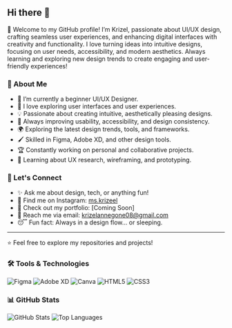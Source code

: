 ## Hi there 👋

🦋 Welcome to my GitHub profile! I’m Krizel, passionate about UI/UX design, crafting seamless user experiences, and enhancing digital interfaces with creativity and functionality. I love turning ideas into intuitive designs, focusing on user needs, accessibility, and modern aesthetics. Always learning and exploring new design trends to create engaging and user-friendly experiences!


### 🦋 About Me
- 🦋 I’m currently a beginner UI/UX Designer.
- 🎨 I love exploring user interfaces and user experiences.
- 💡 Passionate about creating intuitive, aesthetically pleasing designs.
- 🔧 Always improving usability, accessibility, and design consistency.
- 🌍 Exploring the latest design trends, tools, and frameworks.
- 🖌️ Skilled in Figma, Adobe XD, and other design tools.
- 🏆 Constantly working on personal and collaborative projects.
- 📝 Learning about UX research, wireframing, and prototyping.

### 🚀 Let's Connect
- ✨ Ask me about design, tech, or anything fun!
- 📲 Find me on Instagram: [ms.krizeel](https://www.instagram.com/ms.krizeel)
- 💼 Check out my portfolio: [Coming Soon]
- 📨 Reach me via email: krizelannegone08@gmail.com
- 😴 Fun fact: Always in a design flow… or sleeping. 

---
⭐️ Feel free to explore my repositories and projects!

### 🛠️ Tools & Technologies
![Figma](https://img.shields.io/badge/Figma-FF7262?style=for-the-badge&logo=figma&logoColor=white)
![Adobe XD](https://img.shields.io/badge/Adobe%20XD-470137?style=for-the-badge&logo=adobe-xd&logoColor=white)
![Canva](https://img.shields.io/badge/Canva-00C4CC?style=for-the-badge&logo=canva&logoColor=white)
![HTML5](https://img.shields.io/badge/HTML5-E34F26?style=for-the-badge&logo=html5&logoColor=white)
![CSS3](https://img.shields.io/badge/CSS3-1572B6?style=for-the-badge&logo=css3&logoColor=white)

### 📊 GitHub Stats
![GitHub Stats](https://github-readme-stats.vercel.app/api?username=your-username&show_icons=true&theme=radical)
![Top Languages](https://github-readme-stats.vercel.app/api/top-langs/?username=your-username&layout=compact&theme=radical)
